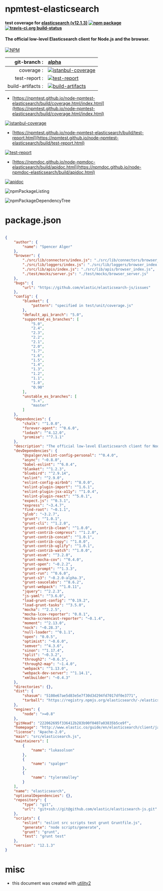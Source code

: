 # npmtest-elasticsearch

#### test coverage for  [elasticsearch (v12.1.3)](http://www.elastic.co/guide/en/elasticsearch/client/javascript-api/current/index.html)  [![npm package](https://img.shields.io/npm/v/npmtest-elasticsearch.svg?style=flat-square)](https://www.npmjs.org/package/npmtest-elasticsearch) [![travis-ci.org build-status](https://api.travis-ci.org/npmtest/node-npmtest-elasticsearch.svg)](https://travis-ci.org/npmtest/node-npmtest-elasticsearch)

#### The official low-level Elasticsearch client for Node.js and the browser.

[![NPM](https://nodei.co/npm/elasticsearch.png?downloads=true&downloadRank=true&stars=true)](https://www.npmjs.com/package/elasticsearch)

| git-branch : | [alpha](https://github.com/npmtest/node-npmtest-elasticsearch/tree/alpha)|
|--:|:--|
| coverage : | [![istanbul-coverage](https://npmtest.github.io/node-npmtest-elasticsearch/build/coverage.badge.svg)](https://npmtest.github.io/node-npmtest-elasticsearch/build/coverage.html/index.html)|
| test-report : | [![test-report](https://npmtest.github.io/node-npmtest-elasticsearch/build/test-report.badge.svg)](https://npmtest.github.io/node-npmtest-elasticsearch/build/test-report.html)|
| build-artifacts : | [![build-artifacts](https://npmtest.github.io/node-npmtest-elasticsearch/glyphicons_144_folder_open.png)](https://github.com/npmtest/node-npmtest-elasticsearch/tree/gh-pages/build)|

- [https://npmtest.github.io/node-npmtest-elasticsearch/build/coverage.html/index.html](https://npmtest.github.io/node-npmtest-elasticsearch/build/coverage.html/index.html)

[![istanbul-coverage](https://npmtest.github.io/node-npmtest-elasticsearch/build/screenCapture.buildCi.browser.%252Ftmp%252Fbuild%252Fcoverage.lib.html.png)](https://npmtest.github.io/node-npmtest-elasticsearch/build/coverage.html/index.html)

- [https://npmtest.github.io/node-npmtest-elasticsearch/build/test-report.html](https://npmtest.github.io/node-npmtest-elasticsearch/build/test-report.html)

[![test-report](https://npmtest.github.io/node-npmtest-elasticsearch/build/screenCapture.buildCi.browser.%252Ftmp%252Fbuild%252Ftest-report.html.png)](https://npmtest.github.io/node-npmtest-elasticsearch/build/test-report.html)

- [https://npmdoc.github.io/node-npmdoc-elasticsearch/build/apidoc.html](https://npmdoc.github.io/node-npmdoc-elasticsearch/build/apidoc.html)

[![apidoc](https://npmdoc.github.io/node-npmdoc-elasticsearch/build/screenCapture.buildCi.browser.%252Ftmp%252Fbuild%252Fapidoc.html.png)](https://npmdoc.github.io/node-npmdoc-elasticsearch/build/apidoc.html)

![npmPackageListing](https://npmtest.github.io/node-npmtest-elasticsearch/build/screenCapture.npmPackageListing.svg)

![npmPackageDependencyTree](https://npmtest.github.io/node-npmtest-elasticsearch/build/screenCapture.npmPackageDependencyTree.svg)



# package.json

```json

{
    "author": {
        "name": "Spencer Alger"
    },
    "browser": {
        "./src/lib/connectors/index.js": "./src/lib/connectors/browser_index.js",
        "./src/lib/loggers/index.js": "./src/lib/loggers/browser_index.js",
        "./src/lib/apis/index.js": "./src/lib/apis/browser_index.js",
        "./test/mocks/server.js": "./test/mocks/browser_server.js"
    },
    "bugs": {
        "url": "https://github.com/elastic/elasticsearch-js/issues"
    },
    "config": {
        "blanket": {
            "pattern": "specified in test/unit/coverage.js"
        },
        "default_api_branch": "5.0",
        "supported_es_branches": [
            "5.0",
            "2.4",
            "2.3",
            "2.2",
            "2.1",
            "2.0",
            "1.7",
            "1.6",
            "1.5",
            "1.4",
            "1.3",
            "1.2",
            "1.1",
            "1.0",
            "0.90"
        ],
        "unstable_es_branches": [
            "5.x",
            "master"
        ]
    },
    "dependencies": {
        "chalk": "^1.0.0",
        "forever-agent": "^0.6.0",
        "lodash": "^4.12.0",
        "promise": "^7.1.1"
    },
    "description": "The official low-level Elasticsearch client for Node.js and the browser.",
    "devDependencies": {
        "@spalger/eslint-config-personal": "^0.4.0",
        "async": "~0.8.0",
        "babel-eslint": "^6.0.4",
        "blanket": "^1.2.3",
        "bluebird": "^2.9.14",
        "eslint": "^2.9.0",
        "eslint-config-airbnb": "^8.0.0",
        "eslint-plugin-import": "^1.6.1",
        "eslint-plugin-jsx-a11y": "^1.0.4",
        "eslint-plugin-react": "^5.0.1",
        "expect.js": "^0.3.1",
        "express": "~3.4.7",
        "find-root": "~0.1.1",
        "glob": "~3.2.7",
        "grunt": "^1.0.1",
        "grunt-cli": "^1.2.0",
        "grunt-contrib-clean": "^1.0.0",
        "grunt-contrib-compress": "^1.2.0",
        "grunt-contrib-concat": "^1.0.1",
        "grunt-contrib-copy": "^1.0.0",
        "grunt-contrib-uglify": "^1.0.1",
        "grunt-contrib-watch": "^1.0.0",
        "grunt-esvm": "^3.2.0",
        "grunt-mocha-cov": "^0.4.0",
        "grunt-open": "~0.2.2",
        "grunt-prompt": "^1.3.3",
        "grunt-run": "^0.6.0",
        "grunt-s3": "~0.2.0-alpha.3",
        "grunt-saucelabs": "^8.6.2",
        "grunt-webpack": "^1.0.11",
        "jquery": "^2.2.3",
        "js-yaml": "^3.6.0",
        "load-grunt-config": "^0.19.2",
        "load-grunt-tasks": "^3.5.0",
        "mocha": "^2.2.5",
        "mocha-lcov-reporter": "0.0.1",
        "mocha-screencast-reporter": "~0.1.4",
        "moment": "^2.13.0",
        "nock": "~0.28.3",
        "null-loader": "^0.1.1",
        "open": "0.0.5",
        "optimist": "~0.6.0",
        "semver": "^4.3.6",
        "sinon": "^1.17.4",
        "split": "~0.3.2",
        "through2": "~0.6.3",
        "through2-map": "~1.4.0",
        "webpack": "^1.13.0",
        "webpack-dev-server": "^1.14.1",
        "xmlbuilder": "~0.4.3"
    },
    "directories": {},
    "dist": {
        "shasum": "5108e67ae5d83e5e7f30d3d294fd7017df0e3771",
        "tarball": "https://registry.npmjs.org/elasticsearch/-/elasticsearch-12.1.3.tgz"
    },
    "engines": {
        "node": ">=0.8"
    },
    "gitHead": "222062695f336412b283b90f0407a03835b5ce9f",
    "homepage": "http://www.elastic.co/guide/en/elasticsearch/client/javascript-api/current/index.html",
    "license": "Apache-2.0",
    "main": "src/elasticsearch.js",
    "maintainers": [
        {
            "name": "lukasolson"
        },
        {
            "name": "spalger"
        },
        {
            "name": "tylersmalley"
        }
    ],
    "name": "elasticsearch",
    "optionalDependencies": {},
    "repository": {
        "type": "git",
        "url": "git+ssh://git@github.com/elastic/elasticsearch-js.git"
    },
    "scripts": {
        "eslint": "eslint src scripts test grunt Gruntfile.js",
        "generate": "node scripts/generate",
        "grunt": "grunt",
        "test": "grunt test"
    },
    "version": "12.1.3"
}
```



# misc
- this document was created with [utility2](https://github.com/kaizhu256/node-utility2)
